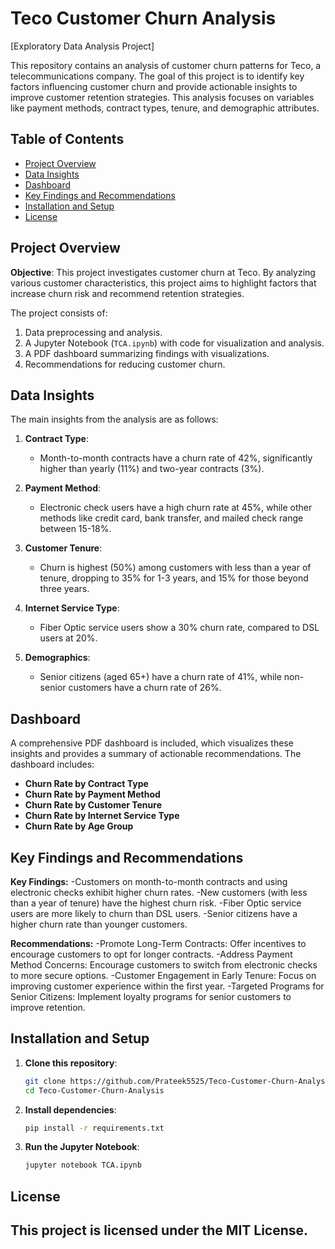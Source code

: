 # Teco Customer Churn Analysis

[Exploratory Data Analysis Project]

This repository contains an analysis of customer churn patterns for Teco, a telecommunications company. The goal of this project is to identify key factors influencing customer churn and provide actionable insights to improve customer retention strategies. This analysis focuses on variables like payment methods, contract types, tenure, and demographic attributes.

## Table of Contents

- [Project Overview](#project-overview)
- [Data Insights](#data-insights)
- [Dashboard](#dashboard)
- [Key Findings and Recommendations](#key-findings-and-recommendations)
- [Installation and Setup](#installation-and-setup)
- [License](#license)

## Project Overview

**Objective**: This project investigates customer churn at Teco. By analyzing various customer characteristics, this project aims to highlight factors that increase churn risk and recommend retention strategies.

The project consists of:
1. Data preprocessing and analysis.
2. A Jupyter Notebook (`TCA.ipynb`) with code for visualization and analysis.
3. A PDF dashboard summarizing findings with visualizations.
4. Recommendations for reducing customer churn.

## Data Insights

The main insights from the analysis are as follows:

1. **Contract Type**: 
   - Month-to-month contracts have a churn rate of 42%, significantly higher than yearly (11%) and two-year contracts (3%).

2. **Payment Method**:
   - Electronic check users have a high churn rate at 45%, while other methods like credit card, bank transfer, and mailed check range between 15-18%.

3. **Customer Tenure**:
   - Churn is highest (50%) among customers with less than a year of tenure, dropping to 35% for 1-3 years, and 15% for those beyond three years.

4. **Internet Service Type**:
   - Fiber Optic service users show a 30% churn rate, compared to DSL users at 20%.

5. **Demographics**:
   - Senior citizens (aged 65+) have a churn rate of 41%, while non-senior customers have a churn rate of 26%.

## Dashboard

A comprehensive PDF dashboard is included, which visualizes these insights and provides a summary of actionable recommendations. The dashboard includes:

- **Churn Rate by Contract Type**
- **Churn Rate by Payment Method**
- **Churn Rate by Customer Tenure**
- **Churn Rate by Internet Service Type**
- **Churn Rate by Age Group**

## Key Findings and Recommendations

**Key Findings:**
-Customers on month-to-month contracts and using electronic checks exhibit higher churn rates.
-New customers (with less than a year of tenure) have the highest churn risk.
-Fiber Optic service users are more likely to churn than DSL users.
-Senior citizens have a higher churn rate than younger customers.

**Recommendations:**
-Promote Long-Term Contracts: Offer incentives to encourage customers to opt for longer contracts.
-Address Payment Method Concerns: Encourage customers to switch from electronic checks to more secure options.
-Customer Engagement in Early Tenure: Focus on improving customer experience within the first year.
-Targeted Programs for Senior Citizens: Implement loyalty programs for senior customers to improve retention.

## Installation and Setup

1. **Clone this repository**:
   ```bash
   git clone https://github.com/Prateek5525/Teco-Customer-Churn-Analysis.git
   cd Teco-Customer-Churn-Analysis
2. **Install dependencies**:
   ```bash
   pip install -r requirements.txt
3. **Run the Jupyter Notebook**:
   ```bash
   jupyter notebook TCA.ipynb

## License   
**This project is licensed under the MIT License.**
---
